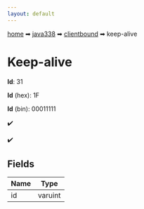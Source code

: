```yaml
---
layout: default
---
```


[home](/) ➡ [java338](/protocol/java338) ➡ [clientbound](/protocol/java338/clientbound) ➡ keep-alive

# Keep-alive

**Id**: 31

**Id** (hex): 1F

**Id** (bin): 00011111

✔️

✔️

## Fields

Name | Type
---|---
id | varuint

